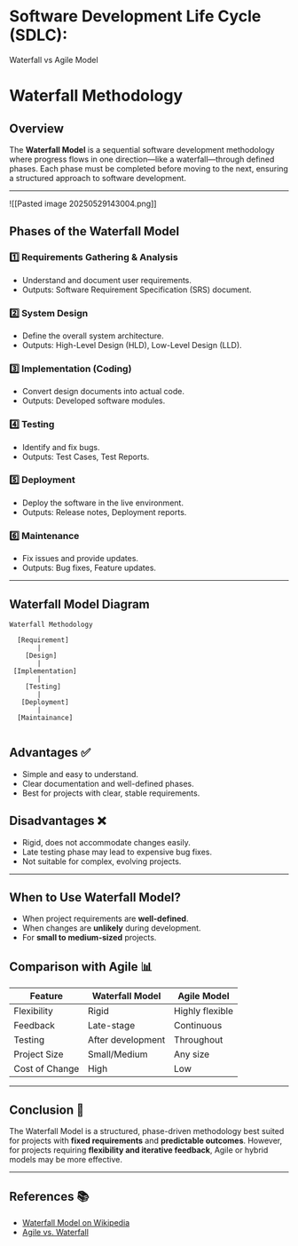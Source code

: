 # Software Development Life Cycle (SDLC): 
Waterfall vs Agile Model

# Waterfall Methodology

## Overview

The **Waterfall Model** is a sequential software development methodology where progress flows in one direction—like a waterfall—through defined phases. Each phase must be completed before moving to the next, ensuring a structured approach to software development.

---
![[Pasted image 20250529143004.png]]
## Phases of the Waterfall Model

### 1️⃣ Requirements Gathering & Analysis

- Understand and document user requirements.
- Outputs: Software Requirement Specification (SRS) document.

### 2️⃣ System Design

- Define the overall system architecture.
- Outputs: High-Level Design (HLD), Low-Level Design (LLD).

### 3️⃣ Implementation (Coding)

- Convert design documents into actual code.
- Outputs: Developed software modules.

### 4️⃣ Testing

- Identify and fix bugs.
- Outputs: Test Cases, Test Reports.

### 5️⃣ Deployment

- Deploy the software in the live environment.
- Outputs: Release notes, Deployment reports.

### 6️⃣ Maintenance

- Fix issues and provide updates.
- Outputs: Bug fixes, Feature updates.

---

## Waterfall Model Diagram

```
Waterfall Methodology

  [Requirement]
       |
    [Design]
       |
 [Implementation]
       |
    [Testing]
       |
   [Deployment]
       |
  [Maintainance]
     
```

## Advantages ✅

- Simple and easy to understand.
- Clear documentation and well-defined phases.
- Best for projects with clear, stable requirements.

## Disadvantages ❌

- Rigid, does not accommodate changes easily.
- Late testing phase may lead to expensive bug fixes.
- Not suitable for complex, evolving projects.

---

## When to Use Waterfall Model?

- When project requirements are **well-defined**.
- When changes are **unlikely** during development.
- For **small to medium-sized** projects.
## Comparison with Agile 📊

|Feature|Waterfall Model|Agile Model|
|---|---|---|
|Flexibility|Rigid|Highly flexible|
|Feedback|Late-stage|Continuous|
|Testing|After development|Throughout|
|Project Size|Small/Medium|Any size|
|Cost of Change|High|Low|

---

## Conclusion 🎯

The Waterfall Model is a structured, phase-driven methodology best suited for projects with **fixed requirements** and **predictable outcomes**. However, for projects requiring **flexibility and iterative feedback**, Agile or hybrid models may be more effective.

---

## References 📚

- [Waterfall Model on Wikipedia](https://en.wikipedia.org/wiki/Waterfall_model)
- [Agile vs. Waterfall](https://www.atlassian.com/agile/project-management/waterfall-vs-agile)
